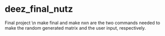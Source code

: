 # deez_final_nutz
Final project \n
make final and make nxn are the two commands needed to make the random generated matrix and the user input, respectively.
